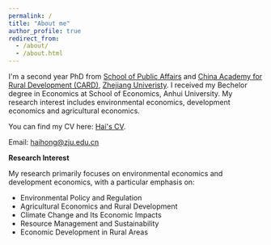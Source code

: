 ```yaml
---
permalink: /
title: "About me"
author_profile: true
redirect_from: 
  - /about/
  - /about.html
---
```


I'm a second year PhD from [School of Public Affairs](https://www.spa.zju.edu.cn/spachinese/) and [China Academy for Rural Development (CARD)](http://www.card.zju.edu.cn/), [Zhejiang Univeristy](https://www.zju.edu.cn/). I received my Bechelor degree in Economics at School of Economics, Anhui University. My research interest includes environmental economics, development economics and agricultural economics. 

You can find my CV here: [Hai's CV](../assets/CV_Hai.pdf).

Email: [haihong@zju.edu.cn](haihong@zju.edu.cn)

**Research Interest**

My research primarily focuses on environmental economics and development economics, with a particular emphasis on:
- Environmental Policy and Regulation
- Agricultural Economics and Rural Development
- Climate Change and Its Economic Impacts
- Resource Management and Sustainability
- Economic Development in Rural Areas
